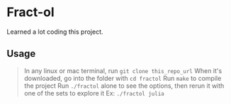 # Fract-ol
Learned a lot coding this project.
## Usage
> In any linux or mac terminal, run `git clone this_repo_url`
> When it's downloaded, go into the folder with `cd fractol`
> Run `make` to compile the project
> Run `./fractol` alone to see the options, then rerun it with one of the sets to explore it
> Ex: `./fractol julia`

